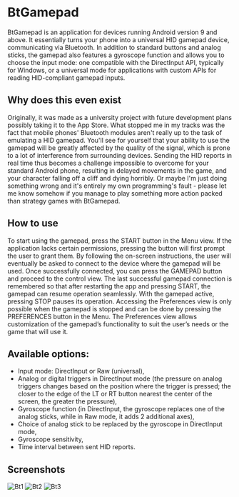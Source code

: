 # BtGamepad

BtGamepad is an application for devices running Android version 9 and above. It essentially turns your phone into a universal HID gamepad device, communicating via Bluetooth. In addition to standard buttons and analog sticks, the gamepad also features a gyroscope function and allows you to choose the input mode: one compatible with the DirectInput API, typically for Windows, or a universal mode for applications with custom APIs for reading HID-compliant gamepad inputs.

## Why does this even exist

Originally, it was made as a university project with future development plans possibly taking it to the App Store. What stopped me in my tracks was the fact that mobile phones' Bluetooth modules aren't really up to the task of emulating a HID gamepad. You'll see for yourself that your ability to use the gamepad will be greatly affected by the quality of the signal, which is prone to a lot of interference from surrounding devices. Sending the HID reports in real time thus becomes a challenge impossible to overcome for your standard Android phone, resulting in delayed movements in the game, and your character falling off a cliff and dying horribly. Or maybe I'm just doing something wrong and it's entirely my own programming's fault - please let me know somehow if you manage to play something more action packed than strategy games with BtGamepad.

## How to use

To start using the gamepad, press the START button in the Menu view. If the application lacks certain permissions, pressing the button will first prompt the user to grant them. By following the on-screen instructions, the user will eventually be asked to connect to the device where the gamepad will be used. Once successfully connected, you can press the GAMEPAD button and proceed to the control view. The last successful gamepad connection is remembered so that after restarting the app and pressing START, the gamepad can resume operation seamlessly. With the gamepad active, pressing STOP pauses its operation. Accessing the Preferences view is only possible when the gamepad is stopped and can be done by pressing the PREFERENCES button in the Menu. The Preferences view allows customization of the gamepad’s functionality to suit the user’s needs or the game that will use it.

## Available options:

- Input mode: DirectInput or Raw (universal),
- Analog or digital triggers in DirectInput mode (the pressure on analog triggers changes based on the position where the trigger is pressed; the closer to the edge of the LT or RT button nearest the center of the screen, the greater the pressure),
- Gyroscope function (in DirectInput, the gyroscope replaces one of the analog sticks, while in Raw mode, it adds 2 additional axes),
- Choice of analog stick to be replaced by the gyroscope in DirectInput mode,
- Gyroscope sensitivity,
- Time interval between sent HID reports.

## Screenshots

![Bt1](https://github.com/DaveHanak/UMPAnUMiW-Projekt-BtGamepad/assets/72354597/b67ddbac-baa5-4b66-afb3-b0cd2c7af3dd)
![Bt2](https://github.com/DaveHanak/UMPAnUMiW-Projekt-BtGamepad/assets/72354597/cb4532f3-8272-4137-a96f-83a1c42d8907)
![Bt3](https://github.com/DaveHanak/UMPAnUMiW-Projekt-BtGamepad/assets/72354597/c26b7e69-254c-431a-8b82-7b4a12ed76b8)
